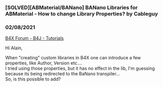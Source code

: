 ### [SOLVED][ABMaterial/BANano] BANano Libraries for ABMaterial - How to change Library Properties? by Cableguy
### 02/08/2021
[B4X Forum - B4J - Tutorials](https://www.b4x.com/android/forum/threads/127425/)

Hi Alain,  
  
When "creating" custom libraries in B4X one can introduce a few properties, like Author, Version etc….  
I tried using those properties, but it has no effect in the lib, I'm guessing because its being redirected to the BaNano transpiler…  
So, is this possible to add?